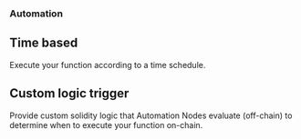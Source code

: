 ### Automation

## Time based
Execute your function according to a time schedule.

## Custom logic trigger
Provide custom solidity logic that Automation Nodes evaluate (off-chain) to determine when to execute your function on-chain.